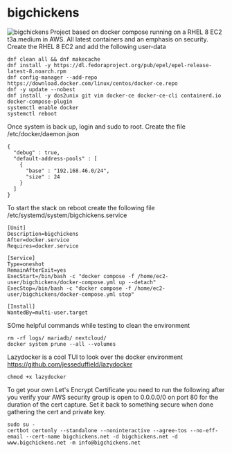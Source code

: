 # bigchickens
![bigchickens](https://github.com/user-attachments/assets/9fbab409-1752-4fb2-ab48-1636fbe73db1)
Project based on docker compose running on a RHEL 8 EC2 t3a.medium in AWS. All latest containers and an emphasis on security.
Create the RHEL 8 EC2 and add the following user-data
```
dnf clean all && dnf makecache
dnf install -y https://dl.fedoraproject.org/pub/epel/epel-release-latest-8.noarch.rpm
dnf config-manager --add-repo https://download.docker.com/linux/centos/docker-ce.repo
dnf -y update --nobest
dnf install -y dos2unix git vim docker-ce docker-ce-cli containerd.io docker-compose-plugin
systemctl enable docker
systemctl reboot
```
Once system is back up, login and sudo to root. Create the file /etc/docker/daemon.json
```
{
  "debug" : true,
  "default-address-pools" : [
    {
      "base" : "192.168.46.0/24",
      "size" : 24
    }
  ]
}
```
To start the stack on reboot create the following file /etc/systemd/system/bigchickens.service
```
[Unit]
Description=bigchickens
After=docker.service
Requires=docker.service

[Service]
Type=oneshot
RemainAfterExit=yes
ExecStart=/bin/bash -c "docker compose -f /home/ec2-user/bigchickens/docker-compose.yml up --detach"
ExecStop=/bin/bash -c "docker compose -f /home/ec2-user/bigchickens/docker-compose.yml stop"

[Install]
WantedBy=multi-user.target
```
SOme helpful commands while testing to clean the environment
```
rm -rf logs/ mariadb/ nextcloud/
docker system prune --all --volumes
```
Lazydocker is a cool TUI to look over the docker environment
https://github.com/jesseduffield/lazydocker
```
chmod +x lazydocker
```
To get your own Let's Encrypt Certificate you need to run the following after you verify your AWS security group is open to 0.0.0.0/0 on port 80 for the duration of the cert capture. Set it back to something secure when done gathering the cert and private key.
```
sudo su -
certbot certonly --standalone --noninteractive --agree-tos --no-eff-email --cert-name bigchickens.net -d bigchickens.net -d www.bigchickens.net -m info@bigchickens.net
```

